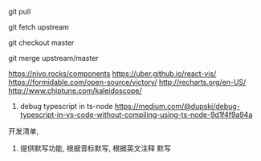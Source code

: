 
git pull

git fetch upstream

git checkout master


git merge upstream/master


https://nivo.rocks/components
https://uber.github.io/react-vis/
https://formidable.com/open-source/victory/
http://recharts.org/en-US/
http://www.chiptune.com/kaleidoscope/



1. debug typescript in ts-node
https://medium.com/@dupski/debug-typescript-in-vs-code-without-compiling-using-ts-node-9d1f4f9a94a  




 开发清单,

 1) 提供默写功能, 根据音标默写,  根据英文注释 默写
 